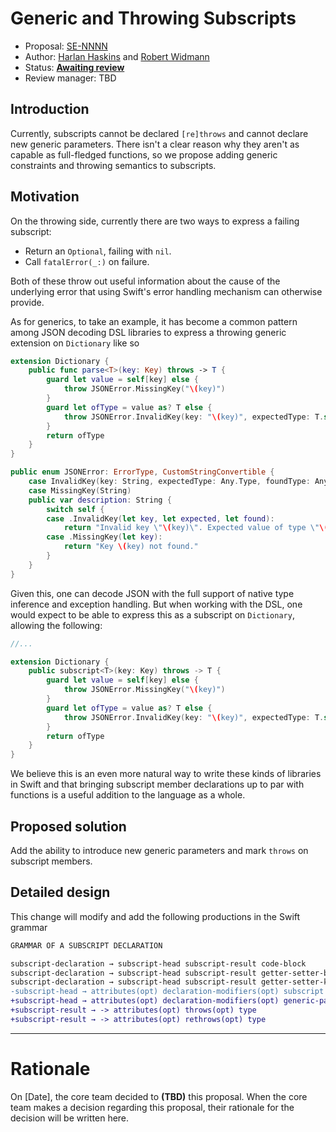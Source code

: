 # Generic and Throwing Subscripts

* Proposal: [SE-NNNN](https://github.com/apple/swift-evolution/blob/master/proposals/NNNN-name.md)
* Author: [Harlan Haskins](https://github.com/harlanhaskins) and [Robert Widmann](https://github.com/codafi)
* Status: **[Awaiting review](#rationale)**
* Review manager: TBD

## Introduction
Currently, subscripts cannot be declared `[re]throws` and cannot declare new generic parameters.
There isn't a clear reason why they aren't as capable as full-fledged functions, so we propose
adding generic constraints and throwing semantics to subscripts.

## Motivation

On the throwing side, currently there are two ways to express a failing subscript:
 - Return an `Optional`, failing with `nil`.
 - Call `fatalError(_:)` on failure.

Both of these throw out useful information about the cause of the underlying error that using Swift's error handling mechanism can otherwise provide.

As for generics, to take an example, it has become a common pattern among JSON decoding DSL libraries to express a throwing generic extension on `Dictionary` like so

```swift
extension Dictionary {
    public func parse<T>(key: Key) throws -> T {
        guard let value = self[key] else {
            throw JSONError.MissingKey("\(key)")
        }
        guard let ofType = value as? T else {
            throw JSONError.InvalidKey(key: "\(key)", expectedType: T.self, foundType: value.dynamicType)
        }
        return ofType
    }
}

public enum JSONError: ErrorType, CustomStringConvertible {
    case InvalidKey(key: String, expectedType: Any.Type, foundType: Any.Type)
    case MissingKey(String)
    public var description: String {
        switch self {
        case .InvalidKey(let key, let expected, let found):
            return "Invalid key \"\(key)\". Expected value of type \"\(expected)\", found \"\(found)\"."
        case .MissingKey(let key):
            return "Key \(key) not found."
        }
    }
}
```

Given this, one can decode JSON with the full support of native type inference and exception handling.  But when working with the DSL, one would expect to be able to express this as a subscript on `Dictionary`, allowing the following:

```swift
//...

extension Dictionary {
    public subscript<T>(key: Key) throws -> T {
        guard let value = self[key] else {
            throw JSONError.MissingKey("\(key)")
        }
        guard let ofType = value as? T else {
            throw JSONError.InvalidKey(key: "\(key)", expectedType: T.self, foundType: value.dynamicType)
        }
        return ofType
    }
}
```

We believe this is an even more natural way to write these kinds of libraries in Swift and that bringing subscript member declarations up to par with functions is a useful addition to the language as a whole.

## Proposed solution

Add the ability to introduce new generic parameters and mark `throws` on subscript members.

## Detailed design

This change will modify and add the following productions in the Swift grammar

```diff
GRAMMAR OF A SUBSCRIPT DECLARATION

subscript-declaration → subscript-head subscript-result code-block
subscript-declaration → subscript-head subscript-result getter-setter-block
subscript-declaration → subscript-head subscript-result getter-setter-keyword-block
-subscript-head → attributes(opt) declaration-modifiers(opt) subscript parameter-clause
+subscript-head → attributes(opt) declaration-modifiers(opt) generic-parameter-clause(opt) subscript parameter-clause
+subscript-result → -> attributes(opt) throws(opt) type
+subscript-result → -> attributes(opt) rethrows(opt) type
```

-------------------------------------------------------------------------------

# Rationale

On [Date], the core team decided to **(TBD)** this proposal.
When the core team makes a decision regarding this proposal,
their rationale for the decision will be written here.

